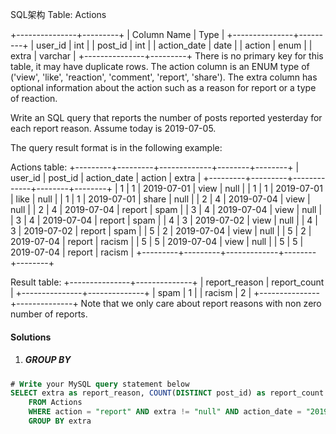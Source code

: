 SQL架构
Table: Actions

+---------------+---------+
| Column Name   | Type    |
+---------------+---------+
| user_id       | int     |
| post_id       | int     |
| action_date   | date    | 
| action        | enum    |
| extra         | varchar |
+---------------+---------+
There is no primary key for this table, it may have duplicate rows.
The action column is an ENUM type of ('view', 'like', 'reaction', 'comment', 'report', 'share').
The extra column has optional information about the action such as a reason for report or a type of reaction. 
 

Write an SQL query that reports the number of posts reported yesterday for each report reason. Assume today is 2019-07-05.

The query result format is in the following example:

Actions table:
+---------+---------+-------------+--------+--------+
| user_id | post_id | action_date | action | extra  |
+---------+---------+-------------+--------+--------+
| 1       | 1       | 2019-07-01  | view   | null   |
| 1       | 1       | 2019-07-01  | like   | null   |
| 1       | 1       | 2019-07-01  | share  | null   |
| 2       | 4       | 2019-07-04  | view   | null   |
| 2       | 4       | 2019-07-04  | report | spam   |
| 3       | 4       | 2019-07-04  | view   | null   |
| 3       | 4       | 2019-07-04  | report | spam   |
| 4       | 3       | 2019-07-02  | view   | null   |
| 4       | 3       | 2019-07-02  | report | spam   |
| 5       | 2       | 2019-07-04  | view   | null   |
| 5       | 2       | 2019-07-04  | report | racism |
| 5       | 5       | 2019-07-04  | view   | null   |
| 5       | 5       | 2019-07-04  | report | racism |
+---------+---------+-------------+--------+--------+

Result table:
+---------------+--------------+
| report_reason | report_count |
+---------------+--------------+
| spam          | 1            |
| racism        | 2            |
+---------------+--------------+ 
Note that we only care about report reasons with non zero number of reports.

#### Solutions

1. ##### GROUP BY

```sql
# Write your MySQL query statement below
SELECT extra as report_reason, COUNT(DISTINCT post_id) as report_count
    FROM Actions
    WHERE action = "report" AND extra != "null" AND action_date = "2019-07-04"
    GROUP BY extra
```